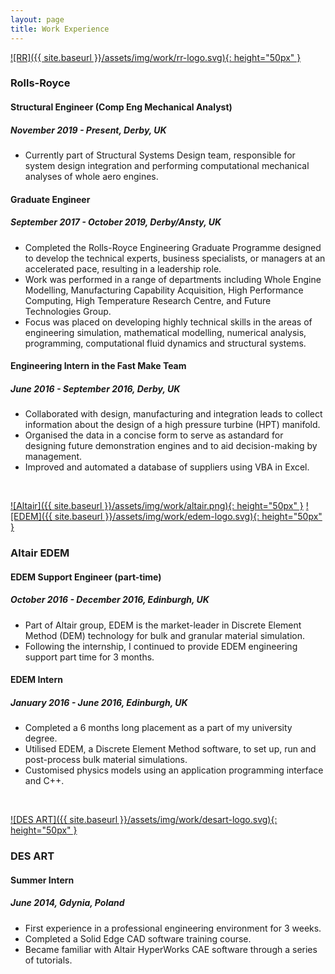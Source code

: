 ```yaml
---
layout: page
title: Work Experience
---
```


[![RR]({{ site.baseurl }}/assets/img/work/rr-logo.svg){: height="50px" }](https://www.rolls-royce.com/)
### Rolls-Royce
#### Structural Engineer (Comp Eng Mechanical Analyst)
##### November 2019 - Present, Derby, UK
* Currently part of Structural Systems Design team, responsible for system design integration and performing computational mechanical analyses of whole aero engines.

#### Graduate Engineer
##### September 2017 - October 2019, Derby/Ansty, UK
* Completed the Rolls-Royce Engineering Graduate Programme designed to develop the technical experts, business specialists, or managers at an accelerated pace, resulting in a leadership role.
* Work was performed in a range of departments including Whole Engine Modelling, Manufacturing Capability Acquisition, High Performance Computing, High Temperature Research Centre, and Future Technologies Group.
* Focus was placed on developing highly technical skills in the areas of engineering simulation, mathematical modelling, numerical analysis, programming, computational fluid dynamics and structural systems.

#### Engineering Intern in the Fast Make Team
##### June 2016 - September 2016, Derby, UK
* Collaborated with design, manufacturing and integration leads to collect information about the design of a high pressure turbine (HPT) manifold.
* Organised the data in a concise form to serve as astandard for designing future demonstration engines and to aid decision-making by management.
* Improved and automated a database of suppliers using VBA in Excel.

<br/>

[![Altair]({{ site.baseurl }}/assets/img/work/altair.png){: height="50px" }](https://www.altair.com/)
[![EDEM]({{ site.baseurl }}/assets/img/work/edem-logo.svg){: height="50px" }](https://www.edemsimulation.com/)
### Altair EDEM
#### EDEM Support Engineer (part-time)
##### October 2016 - December 2016, Edinburgh, UK
* Part of Altair group, EDEM is the market-leader in Discrete Element Method (DEM) technology for bulk and granular material simulation.
* Following the internship, I continued to provide EDEM engineering support part time for 3 months.

#### EDEM Intern
##### January 2016 - June 2016, Edinburgh, UK
* Completed a 6 months long placement as a part of my university degree.
* Utilised EDEM, a Discrete Element Method software, to set up, run and post-process bulk material simulations.
* Customised physics models using an application programming interface and C++.

<br/>

[![DES ART]({{ site.baseurl }}/assets/img/work/desart-logo.svg){: height="50px" }](https://www.desart.com.pl/en/_home/)
### DES ART
#### Summer Intern
##### June 2014, Gdynia, Poland
* First experience in a professional engineering environment for 3 weeks.
* Completed a Solid Edge CAD software training course.
* Became familiar with Altair HyperWorks CAE software through a series of
tutorials.
